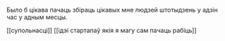 Было б цікава пачаць збіраць цікавых мне людзей штотыдзень у адзін час у адным месцы. 

[[супольнасці]]
[[ідэі стартапаў якія я магу сам пачаць рабіць]]
